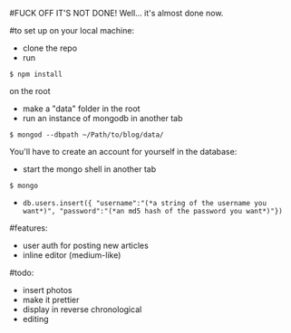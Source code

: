 #FUCK OFF IT'S NOT DONE!
Well... it's almost done now.

#to set up on your local machine:
- clone the repo
- run
```
$ npm install
```
on the root
- make a "data" folder in the root
- run an instance of mongodb in another tab
```
$ mongod --dbpath ~/Path/to/blog/data/
```

You'll have to create an account for yourself in the database:
- start the mongo shell in another tab
```
$ mongo
```
- ```db.users.insert({ "username":"(*a string of the username you want*)", "password":"(*an md5 hash of the password you want*)"})```


#features:
- user auth for posting new articles
- inline editor (medium-like)

#todo:
- insert photos
- make it prettier
- display in reverse chronological
- editing
